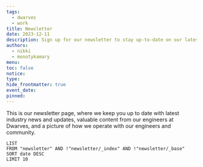 ```yaml
---
tags:
  - dwarves
  - work
title: Newsletter
date: 2023-12-11
description: Sign up for our newsletter to stay up-to-date on our latest news, tips, and updates. We'll deliver valuable content straight to your inbox, keeping you informed and engaged with stuff happening at Dwarves.
authors:
  - nikki
  - monotykamary
menu: 
toc: false
notice: 
type: 
hide_frontmatter: true
event_date: 
pinned:
---
```

This is our newsletter page, where we keep you up to date with latest industry news and updates, valuable content from our engineers at Dwarves, and a picture of how we operate with our engineers and community.

```dataview
LIST
FROM "newsletter" AND !"newsletter/_index" AND !"newsletter/_base"
SORT date DESC
LIMIT 10
```
